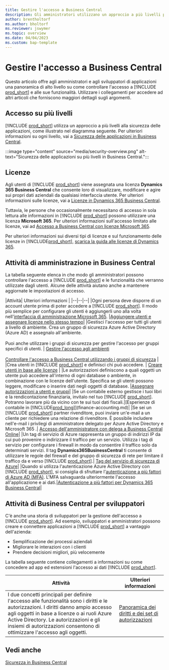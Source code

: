 ```yaml
---
title: Gestire l'accesso a Business Central
description: Gli amministratori utilizzano un approccio a più livelli per controllare l'accesso a Business Central e alle sue funzionalità.
author: brentholtorf
ms.author: bholtorf
ms.reviewer: jswymer
ms.topic: overview
ms.date: 04/04/2023
ms.custom: bap-template
---
```


# <a name="manage-access-to-business-central"></a>Gestire l'accesso a Business Central

Questo articolo offre agli amministratori e agli sviluppatori di applicazioni una panoramica di alto livello su come controllare l'accesso a [!INCLUDE [prod_short](includes/prod_short.md)] e alle sue funzionalità. Utilizzare i collegamenti per accedere ad altri articoli che forniscono maggiori dettagli sugli argomenti.

## <a name="layered-access"></a>Accesso su più livelli

[!INCLUDE [prod_short](includes/prod_short.md)] utilizza un approccio a più livelli alla sicurezza delle applicazioni, come illustrato nel diagramma seguente. Per ulteriori informazioni su ogni livello, vai a [Sicurezza delle applicazioni in Business Central](/dynamics365/business-central/dev-itpro/security/security-application).

:::image type="content" source="media/security-overview.png" alt-text="Sicurezza delle applicazioni su più livelli in Business Central.":::

## <a name="licenses"></a>Licenze

Agli utenti di [!INCLUDE [prod_short](includes/prod_short.md)] viene assegnata una licenza **Dynamics 365 Business Central** che consente loro di visualizzare, modificare e agire sui propri dati aziendali da qualsiasi interfaccia utente. Per ulteriori informazioni sulle licenze, vai a [Licenze in Dynamics 365 Business Central](/dynamics365/business-central/dev-itpro/deployment/licensing).

Tuttavia, le persone che occasionalmente necessitano di accesso in sola lettura alle informazioni in [!INCLUDE [prod_short](includes/prod_short.md)] possono utilizzare una licenza **Microsoft 365**. Per ulteriori informazioni sull'accesso limitato alle licenze, vai ad [Accesso a Business Central con licenze Microsoft 365](admin-access-with-m365-license.md).

Per ulteriori informazioni sui diversi tipi di licenze e sul funzionamento delle licenze in [!INCLUDE[prod_short](includes/prod_short.md)], [scarica la guida alle licenze di Dynamics 365](https://go.microsoft.com/fwlink/?LinkId=866544).

## <a name="business-central-administrator-tasks"></a>Attività di amministrazione in Business Central

La tabella seguente elenca in che modo gli amministratori possono controllare l'accesso a [!INCLUDE [prod_short](includes/prod_short.md)] e le funzionalità che verranno utilizzate dagli utenti. Alcune delle attività aiutano anche a mantenere aggiornate le impostazioni di accesso.

|Attività| Ulteriori informazioni |
|--|--|--|
|Ogni persona deve disporre di un account utente prima di poter accedere a [!INCLUDE [prod_short](includes/prod_short.md)]. Il modo più semplice per configurare gli utenti è aggiungerli uno alla volta nell'[interfaccia di amministrazione Microsoft 365](https://go.microsoft.com/fwlink/p/?linkid=2024339). |[Aggiungere utenti e assegnare licenze nello stesso tempo](/microsoft-365/admin/add-users/add-users)|
|Gestisci l'accesso per tutti gli utenti a livello di ambiente. Crea un gruppo di sicurezza Azure Active Directory (Azure AD) e assegnalo all'ambiente.<br><br> Puoi anche utilizzare i gruppi di sicurezza per gestire l'accesso per gruppi specifici di utenti. | [Gestire l'accesso agli ambienti](/dynamics365/business-central/dev-itpro/administration/tenant-admin-center-manage-access)<br><br>[Controllare l'accesso a Business Central utilizzando i gruppi di sicurezza](ui-security-groups.md) |
|Crea utenti in [!INCLUDE [prod_short](includes/prod_short.md)] e definisci chi può accedere. | [Creare utenti in base alle licenze](ui-how-users-permissions.md) |
|Le autorizzazioni definiscono a quali oggetti un utente può accedere all'interno di ogni database o ambiente, in combinazione con le licenze dell'utente. Specifica se gli utenti possono leggere, modificare o inserire dati negli oggetti di database. |[Assegnare autorizzazioni a utenti e gruppi](ui-define-granular-permissions.md)|
|Se un contabile esterno gestisce i tuoi libri e la rendicontazione finanziaria, invitalo nel tuo [!INCLUDE [prod_short](includes/prod_short.md)]. Potranno lavorare più da vicino con te sui tuoi dati fiscali.|[Esperienze di contabile in [!INCLUDE[prod_long](includes/prod_long.md)]](finance-accounting.md)|
|Se sei un [!INCLUDE [prod_short](includes/prod_short.md)] partner rivenditore, puoi inviare un'e-mail a un cliente per richiedere una relazione di rivenditore. È possibile includere nell'e-mail i privilegi di amministratore delegato per Azure Active Directory e Microsoft 365 .| [Accesso dell'amministratore con delega a Business Central Online](/dynamics365/business-central/dev-itpro/administration/delegated-admin)|
|Un tag di servizio di Azure rappresenta un gruppo di indirizzi IP da cui può provenire o indirizzare il traffico per un servizio. Utilizza i tag di servizio per configurare i firewall in modo da consentire il traffico solo da determinati servizi. Il tag **Dynamics365BusinessCentral** ti consente di utilizzare le regole del firewall e del gruppo di sicurezza di rete per limitare il traffico da e verso [!INCLUDE [prod_short](includes/prod_short.md)].| [Tag del servizio di sicurezza di Azure](/dynamics365/business-central/dev-itpro/security/security-service-tags)|
|Quando si utilizza l'autenticazione Azure Active Directory con [!INCLUDE [prod_short](includes/prod_short.md)], si consiglia di sfruttare l'[autenticazione a più fattori di Azure AD (MFA)](/azure/active-directory/authentication/concept-mfa-howitworks). L'MFA salvaguarda ulteriormente l'accesso all'applicazione e ai dati.|[Autenticazione a più fattori per Dynamics 365 Business Central](/dynamics365/business-central/dev-itpro/security/multifactor-authentication)|

## <a name="business-central-developer-tasks"></a>Attività di Business Central per sviluppatori

C'è anche una storia di sviluppatori per la gestione dell'accesso a [!INCLUDE [prod_short](includes/prod_short.md)]. Ad esempio, sviluppatori e amministratori possono creare e connettere applicazioni a [!INCLUDE [prod_short](includes/prod_short.md)] a vantaggio dell'azienda:  

* Semplificazione dei processi aziendali
* Migliorare le interazioni con i clienti
* Prendere decisioni migliori, più velocemente

La tabella seguente contiene collegamenti a informazioni su come concedere ad app ed estensioni l'accesso ai dati [!INCLUDE [prod_short](includes/prod_short.md)].

| Attività | Ulteriori informazioni |
|--|--|
|I due concetti principali per definire l'accesso alle funzionalità sono i diritti e le autorizzazioni. I diritti danno ampio accesso agli oggetti in base a licenze o ai ruoli Azure Active Directory. Le autorizzazioni e gli insiemi di autorizzazioni consentono di ottimizzare l'accesso agli oggetti. |[Panoramica dei diritti e dei set di autorizzazioni](/dynamics365/business-central/dev-itpro/developer/devenv-entitlements-and-permissionsets-overview)|

## <a name="see-also"></a>Vedi anche

[Sicurezza in Business Central](/dynamics365/business-central/dev-itpro/security/security-and-protection)

